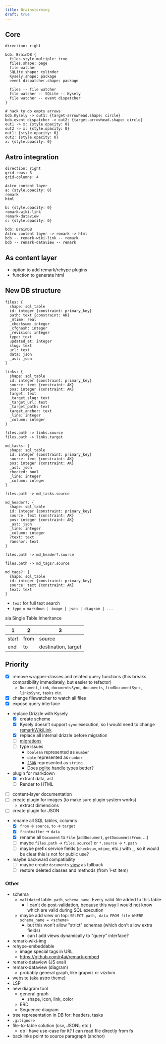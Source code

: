 ```yaml
---
title: Brainstorming
draft: true
---
```


## Core

```d2
direction: right

bdb: BrainDB {
  files.style.multiple: true
  files.shape: page
  file watcher
  SQLite.shape: cylinder
  Kysely.shape: package
  event dispatcher.shape: package

  files -- file watcher
  file watcher -- SQLite -- Kysely
  file watcher -- event dispatcher
}

# hack to do empty arrows
bdb.Kysely -> out1: {target-arrowhead.shape: circle}
bdb.event dispatcher -> out2: {target-arrowhead.shape: circle}
out1 -> x: {style.opacity: 0}
out2 -> x: {style.opacity: 0}
out1: {style.opacity: 0}
out2: {style.opacity: 0}
x: {style.opacity: 0}
```

## Astro integration

```d2
direction: right
grid-rows: 3
grid-columns: 4

Astro content layer
a: {style.opacity: 0}
remark
html

b: {style.opacity: 0}
remark-wiki-link
remark-dataview
c: {style.opacity: 0}

bdb: BrainDB
Astro content layer -> remark -> html
bdb -- remark-wiki-link -- remark
bdb -- remark-dataview -- remark
```

## As content layer

- option to add remark/rehype plugins
- function to generate html

## New DB structure

```d2
files: {
  shape: sql_table
  id: integer {constraint: primary_key}
  path: text {constraint: AK}
  _mtime: real
  _checksum: integer
  _cfghash: integer
  _revision: integer
  type: text
  updated_at: integer
  slug: text
  url: text
  data: json
  _ast: json
}

links: {
  shape: sql_table
  id: integer {constraint: primary_key}
  source: text {constraint: AK}
  pos: integer {constraint: AK}
  target: text
  _target_slug: text
  _target_url: text
  _target_path: text
  target_anchor: text
  _line: integer
  _column: integer
}

files.path -> links.source
files.path -> links.target

md_tasks: {
  shape: sql_table
  id: integer {constraint: primary_key}
  source: text {constraint: AK}
  pos: integer {constraint: AK}
  _ast: json
  checked: bool
  _line: integer
  _column: integer
}

files.path -> md_tasks.source

md_header?: {
  shape: sql_table
  id: integer {constraint: primary_key}
  source: text {constraint: AK}
  pos: integer {constraint: AK}
  _ast: json
  _line: integer
  _column: integer
  ?text: text
  ?anchor: text
}

files.path -> md_header?.source

files.path -> md_tags?.source

md_tags?: {
  shape: sql_table
  id: integer {constraint: primary_key}
  source: text {constraint: AK}
  text: text
}
```

- `text` for full text search
- `type` = `markdown | image | json | diagram | ...`

ala Single Table Inheritance

| 1     | 2    | 3                   |
| ----- | ---- | ------------------- |
| start | from | source              |
| end   | to   | destination, target |

## Priority

- [x] remove wrapper-classes and related query functions (this breaks compatibility immediately, but easier to refactor)
  - `Document`, `Link`, `documentsSync`, `documents`, `findDocumentSync`, `linksSync`, `tasks` etc.
- [x] change filewatcher to watch all files
- [x] expose query interface
- replace Drizzle with Kysely
  - [x] create scheme
  - [x] Kysely doesn't support `sync` execution, so I would need to change [remarkWikiLink](packages/astro/src/remarkWikiLink.ts)
  - [x] replace all internal drizzle before migration
  - [ ] [migrations](https://kysely.dev/docs/migrations)
  - [ ] type issues
    - `boolean` represented as `number`
    - `date` represented as `number`
    - [`JSON`](https://github.com/WiseLibs/better-sqlite3/issues/99) represented as `string`
    - Does [pglite](https://github.com/dnlsandiego/kysely-pglite) handle types better?
- plugin for markdown
  - [x] extract data, ast
  - [ ] Render to HTML
- [ ] content-layer documentation
- [ ] create plugin for images (to make sure plugin system works)
  - extract dimensions
- [ ] create plugin for JSON
- rename all SQL tables, columns
  - [x] `from` -> `source`, `to` -> `target`
  - [x] `frontmatter` -> `data`
  - [x] rename all `Document` to `File` (`addDocument`, `getDocumentsFrom`, ...)
  - [ ] maybe `files.path` -> `files.source`? or `*.source` -> `*.path`
  - [ ] maybe prefix service fields (`checksum`, `mtime`, etc.) with `_`, so it would be clear this is not for public use?
- maybe backward compatibility
  - [ ] maybe create `documents` [view](https://orm.drizzle.team/docs/views) as fallback
  - [ ] restore deleted classes and methods (from 1-st item)

### Other

- schema
  - `validated` table: `path`, `schema_name`. Every valid file added to this table
    - I can't do post-validation, because this way I would not know which are valid during SQL execution
  - maybe add view on top: `SELECT path, data FROM file WHERE schema_name = <schema>`
    - but this won't allow "strict" schemas (which don't allow extra fields)
    - can I add views dynamically to "query" interface?
- remark-wiki-img
- rehype-embeddable
  - image special tags in URL
  - https://github.com/r4ai/remark-embed
- remark-dataview (JS eval)
- remark-dataview (diagram)
  - probably general graph, like grapviz or vizdom
- website (aka astro theme)
- LSP
- new diagram tool
  - general graph
    - shape, icon, link, color
  - ERD
  - Sequence diagram
- tree representation in DB for: headers, tasks
- `.gitignore`
- file-to-table solution (csv, JSONL etc.)
  - do I have use-case for it? I can read file directly from fs
- backlinks point to source paragraph (anchor)
